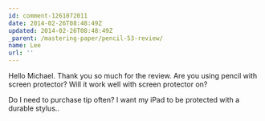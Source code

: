 ```yaml
---
id: comment-1261072011
date: 2014-02-26T08:48:49Z
updated: 2014-02-26T08:48:49Z
_parent: /mastering-paper/pencil-53-review/
name: Lee
url: ''
---
```


Hello Michael. Thank you so much for the review. Are you using pencil
with screen protector? Will it work well with screen protector on?

Do I need to purchase tip often? I want my iPad to be protected with a durable stylus..
